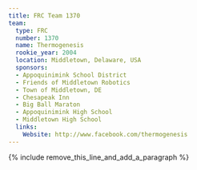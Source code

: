 ```yaml
---
title: FRC Team 1370
team:
  type: FRC
  number: 1370
  name: Thermogenesis
  rookie_year: 2004
  location: Middletown, Delaware, USA
  sponsors:
  - Appoquinimink School District
  - Friends of Middletown Robotics
  - Town of Middletown, DE
  - Chesapeak Inn
  - Big Ball Maraton
  - Appoquinimink High School
  - Middletown High School
  links:
    Website: http://www.facebook.com/thermogenesis
---
```


{% include remove_this_line_and_add_a_paragraph %}